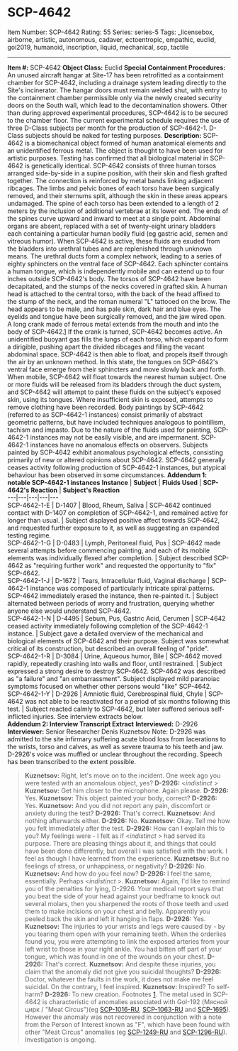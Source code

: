 # SCP-4642
Item Number: SCP-4642
Rating: 55
Series: series-5
Tags: _licensebox, airborne, artistic, autonomous, cadaver, ectoentropic, empathic, euclid, goi2019, humanoid, inscription, liquid, mechanical, scp, tactile

---

  
**Item #:** SCP-4642 
**Object Class:** Euclid
**Special Containment Procedures:** An unused aircraft hangar at Site-17 has been retrofitted as a containment chamber for SCP-4642, including a drainage system leading directly to the Site's incinerator. The hangar doors must remain welded shut, with entry to the containment chamber permissible only via the newly created security doors on the South wall, which lead to the decontamination showers.
Other than during approved experimental procedures, SCP-4642 is to be secured to the chamber floor. The current experimental schedule requires the use of three D-Class subjects per month for the production of SCP-4642-1. D-Class subjects should be naked for testing purposes.
**Description:** SCP-4642 is a biomechanical object formed of human anatomical elements and an unidentified ferrous metal. The object is thought to have been used for artistic purposes. Testing has confirmed that all biological material in SCP-4642 is genetically identical.
SCP-4642 consists of three human torsos arranged side-by-side in a supine position, with their skin and flesh grafted together. The connection is reinforced by metal bands linking adjacent ribcages. The limbs and pelvic bones of each torso have been surgically removed, and their sternums split, although the skin in these areas appears undamaged. The spine of each torso has been extended to a length of 2 meters by the inclusion of additional vertebrae at its lower end. The ends of the spines curve upward and inward to meet at a single point.
Abdominal organs are absent, replaced with a set of twenty-eight urinary bladders each containing a particular human bodily fluid (eg gastric acid, semen and vitreous humor). When SCP-4642 is active, these fluids are exuded from the bladders into urethral tubes and are replenished through unknown means. The urethral ducts form a complex network, leading to a series of eighty sphincters on the ventral face of SCP-4642. Each sphincter contains a human tongue, which is independently mobile and can extend up to four inches outside SCP-4642's body.
The torsos of SCP-4642 have been decapitated, and the stumps of the necks covered in grafted skin. A human head is attached to the central torso, with the back of the head affixed to the stump of the neck, and the roman numeral "L" tattooed on the brow. The head appears to be male, and has pale skin, dark hair and blue eyes. The eyelids and tongue have been surgically removed, and the jaw wired open. A long crank made of ferrous metal extends from the mouth and into the body of SCP-4642.[1](javascript:;)
If the crank is turned, SCP-4642 becomes active. An unidentified buoyant gas fills the lungs of each torso, which expand to form a dirigible, pushing apart the divided ribcages and filling the vacant abdominal space. SCP-4642 is then able to float, and propels itself through the air by an unknown method. In this state, the tongues on SCP-4642's ventral face emerge from their sphincters and move slowly back and forth.
When mobile, SCP-4642 will float towards the nearest human subject. One or more fluids will be released from its bladders through the duct system, and SCP-4642 will attempt to paint these fluids on the subject's exposed skin, using its tongues. Where insufficient skin is exposed, attempts to remove clothing have been recorded.
Body paintings by SCP-4642 (referred to as SCP-4642-1 instances) consist primarily of abstract geometric patterns, but have included techniques analogous to pointillism, tachism and impasto. Due to the nature of the fluids used for painting, SCP-4642-1 instances may not be easily visible, and are impermanent. SCP-4642-1 instances have no anomalous effects on observers.
Subjects painted by SCP-4642 exhibit anomalous psychological effects, consisting primarily of new or altered opinions about SCP-4642. SCP-4642 generally ceases activity following production of SCP-4642-1 instances, but atypical behaviour has been observed in some circumstances.
**Addendum 1: notable SCP-4642-1 instances**
**Instance** | **Subject** | **Fluids Used** | **SCP-4642's Reaction** | **Subject's Reaction**  
---|---|---|---|---  
SCP-4642-1-E | D-1407 | Blood, Rheum, Saliva | SCP-4642 continued contact with D-1407 on completion of SCP-4642-1, and remained active for longer than usual. | Subject displayed positive affect towards SCP-4642, and requested further exposure to it, as well as suggesting an expanded testing regime.  
SCP-4642-1-G | D-0483 | Lymph, Peritoneal fluid, Pus | SCP-4642 made several attempts before commencing painting, and each of its mobile elements was individually flexed after completion. | Subject described SCP-4642 as "requiring further work" and requested the opportunity to "fix" SCP-4642.  
SCP-4642-1-J | D-1672 | Tears, Intracellular fluid, Vaginal discharge | SCP-4642-1 instance was composed of particularly intricate spiral patterns. SCP-4642 immediately erased the instance, then re-painted it. | Subject alternated between periods of worry and frustration, querying whether anyone else would understand SCP-4642.  
SCP-4642-1-N | D-4495 | Sebum, Pus, Gastric Acid, Cerumen | SCP-4642 ceased activity immediately following completion of the SCP-4642-1 instance. | Subject gave a detailed overview of the mechanical and biological elements of SCP-4642 and their purpose. Subject was somewhat critical of its construction, but described an overall feeling of "pride".  
SCP-4642-1-R | D-3084 | Urine, Aqueous humor, Bile | SCP-4642 moved rapidly, repeatedly crashing into walls and floor, until restrained. | Subject expressed a strong desire to destroy SCP-4642. SCP-4642 was described as "a failure" and "an embarrassment". Subject displayed mild paranoiac symptoms focused on whether other persons would "like" SCP-4642.  
SCP-4642-1-Y | D-2926 | Amniotic fluid, Cerebrospinal fluid, Chyle | SCP-4642 was not able to be reactivated for a period of six months following this test. | Subject reacted calmly to SCP-4642, but later suffered serious self-inflicted injuries. See interview extracts below.  
**Addendum 2: Interview Transcript Extract**
**Interviewed:** D-2926  
**Interviewer:** Senior Researcher Denis Kuznetsov
Note: D-2926 was admitted to the site infirmary suffering acute blood loss from lacerations to the wrists, torso and calves, as well as severe trauma to his teeth and jaw. D-2926's voice was muffled or unclear throughout the recording. Speech has been transcribed to the extent possible.
> **Kuznetsov:** Right, let's move on to the incident. One week ago you were tested with an anomalous object, yes?
> **D-2926:** <_indistinct_ >
> **Kuznetsov:** Get him closer to the microphone. Again please.
> **D-2926:** Yes.
> **Kuznetsov:** This object painted your body, correct?
> **D-2926:** Yes.
> **Kuznetsov:** And you did not report any pain, discomfort or anxiety during the test?
> **D-2926:** That's correct.
> **Kuznetsov:** And nothing afterwards either.
> **D-2926:** No.
> **Kuznetsov:** Okay. Tell me how you felt immediately after the test.
> **D-2926:** How can I explain this to you? My feelings were - I felt as if <_indistinct_ > had served its purpose. There are pleasing things about it, and things that could have been done differently, but overall I was satisfied with the work. I feel as though I have learned from the experience.
> **Kuznetsov:** But no feelings of stress, or unhappiness, or negativity?
> **D-2926:** No.
> **Kuznetsov:** And how do you feel now?
> **D-2926:** I feel the same, essentially. Perhaps <_indistinct_ >.
> **Kuznetsov:** Again, I'd like to remind you of the penalties for lying, D-2926. Your medical report says that you beat the side of your head against your bedframe to knock out several molars, then you sharpened the roots of those teeth and used them to make incisions on your chest and belly. Apparently you peeled back the skin and left it hanging in flaps.
> **D-2926:** Yes.
> **Kuznetsov:** The injuries to your wrists and legs were caused by - by you tearing them open with your remaining teeth. When the orderlies found you, you were attempting to link the exposed arteries from your left wrist to those in your right ankle. You had bitten off part of your tongue, which was found in one of the wounds on your chest.
> **D-2926:** That's correct.
> **Kuznetsov:** And despite these injuries, you claim that the anomaly did not give you suicidal thoughts?
> **D-2926:** Doctor, whatever the faults in the work, it does not make me feel suicidal. On the contrary, I feel inspired.
> **Kuznetsov:** Inspired? To self-harm?
> **D-2926:** To new creation.
Footnotes
[1](javascript:;). The metal used in SCP-4642 is characteristic of anomalies associated with GoI-192 (Мясной цирк / "Meat Circus")(eg [SCP-1016-RU](http://translate.googleusercontent.com/translate_c?depth=1&hl=en&rurl=translate.google.ca&sl=ru&sp=nmt4&tl=en&u=http://scpfoundation.net/scp-1016-ru&xid=17259,1500001,15700023,15700043,15700186,15700191,15700248,15700253&usg=ALkJrhjDDlsPMsrtqNfjUKoEKJWqPYL6BQ), [SCP-1063-RU](http://translate.googleusercontent.com/translate_c?depth=1&hl=en&rurl=translate.google.ca&sl=ru&sp=nmt4&tl=en&u=http://scpfoundation.net/scp-1063-ru&xid=17259,1500001,15700023,15700043,15700186,15700191,15700248,15700253&usg=ALkJrhiqjcfeDIMBiiL39Nk5sdvs0dJ_pg) and [SCP-1695](http://www.scp-wiki.net/scp-1695)). However the anomaly was not recovered in conjunction with a note from the Person of Interest known as "F", which have been found with other "Meat Circus" anomalies (eg [SCP-1249-RU](http://translate.googleusercontent.com/translate_c?depth=1&hl=en&rurl=translate.google.ca&sl=ru&sp=nmt4&tl=en&u=http://scpfoundation.net/scp-1249-ru&xid=17259,1500001,15700023,15700043,15700186,15700191,15700248,15700253&usg=ALkJrhjbXuVKJYm_j2E95508Aae3EJ4kxA) and [SCP-1296-RU](http://translate.googleusercontent.com/translate_c?depth=1&hl=en&rurl=translate.google.ca&sl=ru&sp=nmt4&tl=en&u=http://scpfoundation.net/scp-1296-ru&xid=17259,1500001,15700023,15700043,15700186,15700191,15700248,15700253&usg=ALkJrhjdJuieFfpxuzIdwi99hsalLtuhoA)). Investigation is ongoing.
  